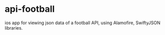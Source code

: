 # api-football
ios app for viewing json data of a football API, using Alamofire, SwiftyJSON libraries. 
